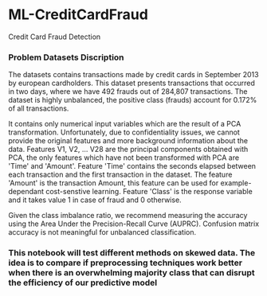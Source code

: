 # ML-CreditCardFraud
Credit Card Fraud Detection
<h3>Problem Datasets Discription</h3>

<p>The datasets contains transactions made by credit cards in September 2013 by european cardholders. This dataset presents transactions that occurred in two days, where we have 492 frauds out of 284,807 transactions. The dataset is highly unbalanced, the positive class (frauds) account for 0.172% of all transactions.</p>
<p>It contains only numerical input variables which are the result of a PCA transformation. Unfortunately, due to confidentiality issues, we cannot provide the original features and more background information about the data. Features V1, V2, ... V28 are the principal components obtained with PCA, the only features which have not been transformed with PCA are 'Time' and 'Amount'. Feature 'Time' contains the seconds elapsed between each transaction and the first transaction in the dataset. The feature 'Amount' is the transaction Amount, this feature can be used for example-dependant cost-senstive learning. Feature 'Class' is the response variable and it takes value 1 in case of fraud and 0 otherwise.</p>
<p>Given the class imbalance ratio, we recommend measuring the accuracy using the Area Under the Precision-Recall Curve (AUPRC). Confusion matrix accuracy is not meaningful for unbalanced classification.
  </p>
 
 <h3>This notebook will test different methods on skewed data. The idea is to compare if preprocessing techniques work better when there is an overwhelming majority class that can disrupt the efficiency of our predictive model</h3>
